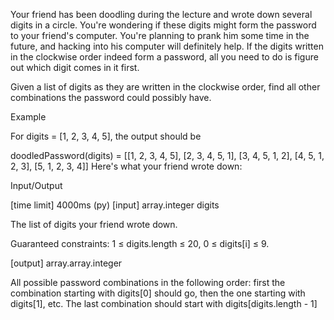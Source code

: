 Your friend has been doodling during the lecture and wrote down several digits in a circle. You're wondering if these digits might form the password to your friend's computer. You're planning to prank him some time in the future, and hacking into his computer will definitely help. If the digits written in the clockwise order indeed form a password, all you need to do is figure out which digit comes in it first.

Given a list of digits as they are written in the clockwise order, find all other combinations the password could possibly have.

Example

For digits = [1, 2, 3, 4, 5], the output should be

doodledPassword(digits) = [[1, 2, 3, 4, 5], [2, 3, 4, 5, 1], [3, 4, 5, 1, 2],
                           [4, 5, 1, 2, 3], [5, 1, 2, 3, 4]]
Here's what your friend wrote down:



Input/Output

[time limit] 4000ms (py)
[input] array.integer digits

The list of digits your friend wrote down.

Guaranteed constraints:
1 ≤ digits.length ≤ 20,
0 ≤ digits[i] ≤ 9.

[output] array.array.integer

All possible password combinations in the following order: first the combination starting with digits[0] should go, then the one starting with digits[1], etc. The last combination should start with digits[digits.length - 1]
